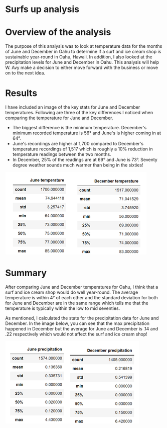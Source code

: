 # Surfs up analysis

# Overview of the analysis

The purpose of this analysis was to look at temperature data for the months of June and December in Oahu to determine if a surf and ice cream shop is sustainable year-round in Oahu, Hawaii.  In addition, I also looked at the precipitation levels for June and December in Oahu.  This analysis will help W. Avy make a decision to either move forward with the business or move on to the next idea.

# Results

I have included an image of the key stats for June and December temperatures.  Following are three of the key differences I noticed when comparing the temperature for June and December.

- The biggest difference is the minimum temperature.  December's minimum recorded temperature is 56° and June's is higher coming in at 64°.
- June's recordings are higher at 1,700 compared to December's temperature recordings of 1,517 which is roughly a 10% reduction in temperature readings between the two months.
- In December, 25% of the readings are at 69° and June is 73°.  Seventy degree weather sounds much warmer than being in the sixties!  

![](/Temperature_Image.png)

# Summary

After comparing June and December temperatures for Oahu, I think that a surf and ice cream shop would do well year-round.  The average temperature is within 4° of each other and the standard deviation for both for June and December are in the same range which tells me that the temperature is typically within the low to mid seventies.

As mentioned, I calculated the stats for the precipitation data for June and December.  In the image below, you can see that the max precipitation happened in December but the average for June and December is .14 and .22 respectively which would not affect the surf and ice cream shop!     

![](/Precipitation_Image.png)
